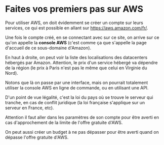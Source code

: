# Faites vos premiers pas sur AWS

Pour utiliser AWS, on doit évidemment se créer un compte sur leurs services, ce qui est possible en allant sur <https://aws.amazon.com/fr/>.

Une fois le compte créé, en se connectant avec sur ce site, on arrive sur ce qu'on appelle la **console AWS** (c'est comme ça que s'appelle la page d'accueil de ce sous-domaine d'Amazon).

En haut à droite, on peut voir la liste des localisations des datacenters hébergés par Amazon. Attention, le prix d'un service hébergé va dépendre de la région (le prix à Paris n'est pas le même que celui en Virginie du Nord).

Notons que là on passe par une interface, mais on pourrait totalement utiliser la console AWS en ligne de commande, ou en utilisant une API.

D'un point de vue légalité, c'est la loi du pays où se trouve le serveur qui tranche, en cas de conflit juridique (la loi française s'applique sur un serveur en France, etc).

Attention il faut aller dans les paramètres de son compte pour être averti en cas d'approchement de la limite de l'offre gratuite d'AWS.

On peut aussi créer un budget à ne pas dépasser pour être averti quand on dépasse l'offre gratuite d'AWS.
